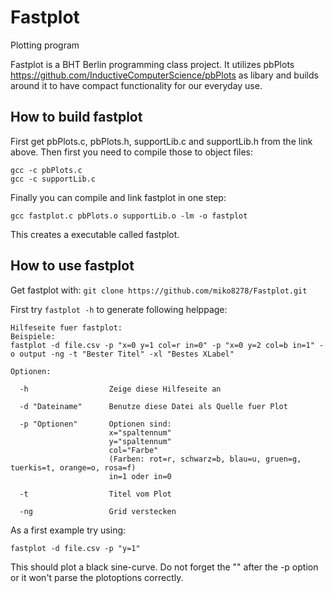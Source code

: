 # Fastplot
Plotting program

Fastplot is a BHT Berlin programming class project.
It utilizes pbPlots https://github.com/InductiveComputerScience/pbPlots as libary
and builds around it to have compact functionality for our everyday use.


## How to build fastplot
First get pbPlots.c, pbPlots.h, supportLib.c and supportLib.h from the link above.
Then first you need to compile those to object files:
```
gcc -c pbPlots.c
gcc -c supportLib.c
```
Finally you can compile and link fastplot in one step:

```gcc fastplot.c pbPlots.o supportLib.o -lm -o fastplot```

This creates a executable called fastplot.

## How to use fastplot
Get fastplot with:
```git clone https://github.com/miko8278/Fastplot.git ```

First try ```fastplot -h``` to generate following helppage:

```
Hilfeseite fuer fastplot:
Beispiele:
fastplot -d file.csv -p "x=0 y=1 col=r in=0" -p "x=0 y=2 col=b in=1" -o output -ng -t "Bester Titel" -xl "Bestes XLabel" 

Optionen: 

  -h                  Zeige diese Hilfeseite an                                                                            

  -d "Dateiname"      Benutze diese Datei als Quelle fuer Plot                                                             

  -p "Optionen"       Optionen sind:                                                                                       
                      x="spaltennum"                                                                                       
                      y="spaltennum"                                                                                       
                      col="Farbe"                                                                                          
                      (Farben: rot=r, schwarz=b, blau=u, gruen=g, tuerkis=t, orange=o, rosa=f)                             
                      in=1 oder in=0                                                                                       

  -t                  Titel vom Plot                                                                                       

  -ng                 Grid verstecken  

```

As a first example try using:
```
fastplot -d file.csv -p "y=1"
```

This should plot a black sine-curve.
Do not forget the "" after the -p option or it won't parse the plotoptions correctly.

